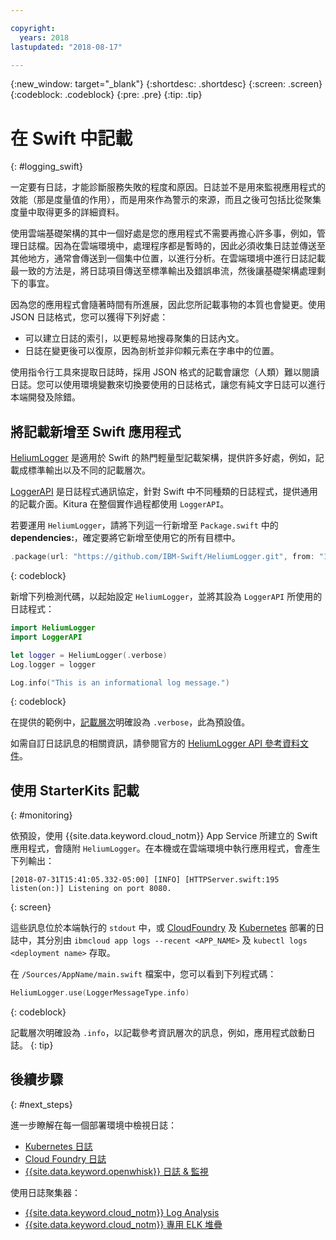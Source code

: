 ```yaml
---

copyright:
  years: 2018
lastupdated: "2018-08-17"

---
```

{:new_window: target="_blank"}
{:shortdesc: .shortdesc}
{:screen: .screen}
{:codeblock: .codeblock}
{:pre: .pre}
{:tip: .tip}

# 在 Swift 中記載
{: #logging_swift}

一定要有日誌，才能診斷服務失敗的程度和原因。日誌並不是用來監視應用程式的效能（那是度量值的作用），而是用來作為警示的來源，而且之後可包括比從聚集度量中取得更多的詳細資料。

使用雲端基礎架構的其中一個好處是您的應用程式不需要再擔心許多事，例如，管理日誌檔。因為在雲端環境中，處理程序都是暫時的，因此必須收集日誌並傳送至其他地方，通常會傳送到一個集中位置，以進行分析。在雲端環境中進行日誌記載最一致的方法是，將日誌項目傳送至標準輸出及錯誤串流，然後讓基礎架構處理剩下的事宜。

因為您的應用程式會隨著時間有所進展，因此您所記載事物的本質也會變更。使用 JSON 日誌格式，您可以獲得下列好處：
* 可以建立日誌的索引，以更輕易地搜尋聚集的日誌內文。
* 日誌在變更後可以復原，因為剖析並非仰賴元素在字串中的位置。

使用指令行工具來提取日誌時，採用 JSON 格式的記載會讓您（人類）難以閱讀日誌。您可以使用環境變數來切換要使用的日誌格式，讓您有純文字日誌可以進行本端開發及除錯。

## 將記載新增至 Swift 應用程式

[HeliumLogger](https://github.com/IBM-Swift/HeliumLogger) 是適用於 Swift 的熱門輕量型記載架構，提供許多好處，例如，記載成標準輸出以及不同的記載層次。

[LoggerAPI](https://github.com/IBM-Swift/LoggerAPI) 是日誌程式通訊協定，針對 Swift 中不同種類的日誌程式，提供通用的記載介面。Kitura 在整個實作過程都使用 `LoggerAPI`。

若要運用 `HeliumLogger`，請將下列這一行新增至 `Package.swift` 中的 **dependencies:**，確定要將它新增至使用它的所有目標中。
```swift
.package(url: "https://github.com/IBM-Swift/HeliumLogger.git", from: "1.7.1")
```
{: codeblock}

新增下列檢測代碼，以起始設定 `HeliumLogger`，並將其設為 `LoggerAPI` 所使用的日誌程式：
```swift
import HeliumLogger
import LoggerAPI

let logger = HeliumLogger(.verbose)
Log.logger = logger

Log.info("This is an informational log message.")
```
{: codeblock}

在提供的範例中，[記載層次](http://ibm-swift.github.io/HeliumLogger/)明確設為 `.verbose`，此為預設值。

如需自訂日誌訊息的相關資訊，請參閱官方的 [HeliumLogger API 參考資料文件](http://ibm-swift.github.io/HeliumLogger/)。

## 使用 StarterKits 記載
{: #monitoring}

依預設，使用 {{site.data.keyword.cloud_notm}} App Service 所建立的 Swift 應用程式，會隨附 `HeliumLogger`。在本機或在雲端環境中執行應用程式，會產生下列輸出：
```
[2018-07-31T15:41:05.332-05:00] [INFO] [HTTPServer.swift:195 listen(on:)] Listening on port 8080.
```
{: screen}

這些訊息位於本端執行的 `stdout` 中，或 [CloudFoundry](https://console.bluemix.net/docs/cli/reference/bluemix_cli/bx_cli.html#ibmcloud_app_logs) 及 [Kubernetes](https://kubernetes-v1-4.github.io/docs/user-guide/kubectl/kubectl_logs/) 部署的日誌中，其分別由 `ibmcloud app logs --recent <APP_NAME>` 及 `kubectl logs <deployment name>` 存取。

在 `/Sources/AppName/main.swift` 檔案中，您可以看到下列程式碼：
```swift
HeliumLogger.use(LoggerMessageType.info)
```
{: codeblock}

記載層次明確設為 `.info`，以記載參考資訊層次的訊息，例如，應用程式啟動日誌。
{: tip}

## 後續步驟
{: #next_steps}

進一步瞭解在每一個部署環境中檢視日誌：
* [Kubernetes 日誌](https://kubernetes-v1-4.github.io/docs/user-guide/kubectl/kubectl_logs/)
* [Cloud Foundry 日誌](https://console.bluemix.net/docs/cli/reference/bluemix_cli/bx_cli.html#ibmcloud_app_logs)
* [{{site.data.keyword.openwhisk}} 日誌 & 監視](https://console.bluemix.net/docs/openwhisk/openwhisk_logs.html#openwhisk_logs)

使用日誌聚集器：
* [{{site.data.keyword.cloud_notm}} Log Analysis](https://console.bluemix.net/docs/services/CloudLogAnalysis/log_analysis_ov.html#log_analysis_ov)
* [{{site.data.keyword.cloud_notm}} 專用 ELK 堆疊](https://www.ibm.com/support/knowledgecenter/en/SSBS6K_2.1.0.2/manage_metrics/logging_elk.html)
